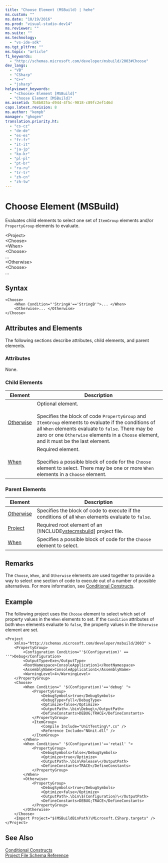 ```yaml
---
title: "Choose Element (MSBuild) | hehe"
ms.custom: ""
ms.date: "10/19/2016"
ms.prod: "visual-studio-dev14"
ms.reviewer: ""
ms.suite: ""
ms.technology: 
  - "vs-ide-sdk"
ms.tgt_pltfrm: ""
ms.topic: "article"
f1_keywords: 
  - "http://schemas.microsoft.com/developer/msbuild/2003#Choose"
dev_langs: 
  - "VB"
  - "CSharp"
  - "C++"
  - "jsharp"
helpviewer_keywords: 
  - "<Choose> Element [MSBuild]"
  - "Choose Element [MSBuild]"
ms.assetid: 7b8b025a-d944-4f5c-9018-c89fc2ef146d
caps.latest.revision: 8
ms.author: "kempb"
manager: "ghogen"
translation.priority.ht: 
  - "cs-cz"
  - "de-de"
  - "es-es"
  - "fr-fr"
  - "it-it"
  - "ja-jp"
  - "ko-kr"
  - "pl-pl"
  - "pt-br"
  - "ru-ru"
  - "tr-tr"
  - "zh-cn"
  - "zh-tw"
---
```

# Choose Element (MSBuild)
Evaluates child elements to select one set of `ItemGroup` elements and/or `PropertyGroup` elements to evaluate.  
  
 \<Project>  
 \<Choose>  
 \<When>  
 \<Choose>  
 ...  
 \<Otherwise>  
 \<Choose>  
 ...  
  
## Syntax  
  
```  
<Choose>  
    <When Condition="'StringA'=='StringB'">... </When>  
    <Otherwise>... </Otherwise>  
</Choose>  
```  
  
## Attributes and Elements  
 The following sections describe attributes, child elements, and parent elements.  
  
### Attributes  
 None.  
  
### Child Elements  
  
|Element|Description|  
|-------------|-----------------|  
|[Otherwise](../reference/otherwise-element--msbuild-.md)|Optional element.<br /><br /> Specifies the block of code `PropertyGroup` and `ItemGroup` elements to evaluate if the conditions of all `When` elements evaluate to `false`. There may be zero or one `Otherwise` elements in a `Choose` element, and it must be the last element.|  
|[When](../reference/when-element--msbuild-.md)|Required element.<br /><br /> Specifies a possible block of code for the `Choose` element to select. There may be one or more `When` elements in a `Choose` element.|  
  
### Parent Elements  
  
|Element|Description|  
|-------------|-----------------|  
|[Otherwise](../reference/otherwise-element--msbuild-.md)|Specifies the block of code to execute if the conditions of all `When` elements evaluate to `false`.|  
|[Project](../reference/project-element--msbuild-.md)|Required root element of an [!INCLUDE[vstecmsbuild](../extensibility-internals/includes/vstecmsbuild_md.md)] project file.|  
|[When](../reference/when-element--msbuild-.md)|Specifies a possible block of code for the `Choose` element to select.|  
  
## Remarks  
 The `Choose`, `When`, and `Otherwise` elements are used together to provide a way to select one section of code to execute out of a number of possible alternatives. For more information, see [Conditional Constructs](../reference/msbuild-conditional-constructs.md).  
  
## Example  
 The following project uses the `Choose` element to select which set of property values in the `When` elements to set. If the `Condition` attributes of both `When` elements evaluate to `false`, the property values in the `Otherwise` element are set.  
  
```  
<Project  
    xmlns="http://schemas.microsoft.com/developer/msbuild/2003" >  
    <PropertyGroup>  
        <Configuration Condition="'$(Configuration)' == ''">Debug</Configuration>  
        <OutputType>Exe</OutputType>  
        <RootNamespace>ConsoleApplication1</RootNamespace>  
        <AssemblyName>ConsoleApplication1</AssemblyName>  
        <WarningLevel>4</WarningLevel>  
    </PropertyGroup>  
    <Choose>  
        <When Condition=" '$(Configuration)'=='debug' ">  
            <PropertyGroup>  
                <DebugSymbols>true</DebugSymbols>  
                <DebugType>full</DebugType>  
                <Optimize>false</Optimize>  
                <OutputPath>.\bin\Debug\</OutputPath>  
                <DefineConstants>DEBUG;TRACE</DefineConstants>  
            </PropertyGroup>  
            <ItemGroup>  
                <Compile Include="UnitTesting\*.cs" />  
                <Reference Include="NUnit.dll" />  
            </ItemGroup>  
        </When>  
        <When Condition=" '$(Configuration)'=='retail' ">  
            <PropertyGroup>  
                <DebugSymbols>false</DebugSymbols>  
                <Optimize>true</Optimize>  
                <OutputPath>.\bin\Release\</OutputPath>  
                <DefineConstants>TRACE</DefineConstants>  
            </PropertyGroup>  
        </When>  
        <Otherwise>  
            <PropertyGroup>  
                <DebugSymbols>true</DebugSymbols>  
                <Optimize>false</Optimize>  
                <OutputPath>.\bin\$(Configuration)\</OutputPath>  
                <DefineConstants>DEBUG;TRACE</DefineConstants>  
            </PropertyGroup>  
        </Otherwise>  
    </Choose>  
    <Import Project="$(MSBuildBinPath)\Microsoft.CSharp.targets" />  
</Project>  
```  
  
## See Also  
 [Conditional Constructs](../reference/msbuild-conditional-constructs.md)   
 [Project File Schema Reference](../reference/msbuild-project-file-schema-reference.md)